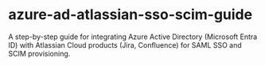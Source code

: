 # azure-ad-atlassian-sso-scim-guide
A step-by-step guide for integrating Azure Active Directory (Microsoft Entra ID) with Atlassian Cloud products (Jira, Confluence) for SAML SSO and SCIM provisioning.
